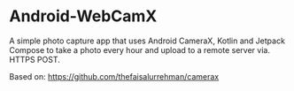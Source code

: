 # Android-WebCamX
 A simple photo capture app that uses Android CameraX, Kotlin and Jetpack Compose to take a photo every hour and upload to a remote server via. HTTPS POST.
 
 Based on: https://github.com/thefaisalurrehman/camerax

